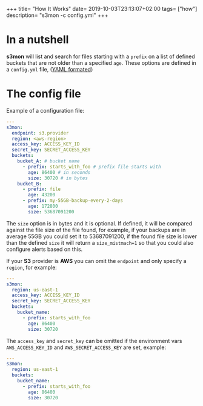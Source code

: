 +++
title= "How It Works"
date= 2019-10-03T23:13:07+02:00
tags= ["how"]
description= "s3mon -c config.yml"
+++

# In a nutshell

**s3mon** will list and search for files starting with a `prefix`
on a list of defined buckets that are not older than a specified
`age`. These options are defined in a `config.yml` file,
([YAML formated](https://en.wikipedia.org/wiki/YAML))


# The config file

Example of a configuration file:

```yaml
---
s3mon:
  endpoint: s3.provider
  region: <aws-region>
  access_key: ACCESS_KEY_ID
  secret_key: SECRET_ACCESS_KEY
  buckets:
    bucket_A: # bucket name
      - prefix: starts_with_foo # prefix file starts with
        age: 86400 # in seconds
        size: 30720 # in bytes
    bucket_B:
      - prefix: file
        age: 43200
      - prefix: my-55GB-backup-every-2-days
        age: 172800
        size: 53687091200

```

The `size` option is in bytes and it is optional. If defined, it will be
compared against the file size of the file found, for example, if your backups
are in average 55GB you could set it to 53687091200, if the found file size is
lower than the defined `size` it will return a `size_mistmach=1` so that you
could also configure alerts based on this.

If your **S3** provider is **AWS** you can omit the `endpoint` and only specify
a `region`, for example:

```yaml
---
s3mon:
  region: us-east-1
  access_key: ACCESS_KEY_ID
  secret_key: SECRET_ACCESS_KEY
  buckets:
    bucket_name:
      - prefix: starts_with_foo
        age: 86400
        size: 30720
```

The `access_key` and `secret_key` can be omitted if the environment vars
`AWS_ACCESS_KEY_ID` and `AWS_SECRET_ACCESS_KEY` are set, example:

```yaml
---
s3mon:
  region: us-east-1
  buckets:
    bucket_name:
      - prefix: starts_with_foo
        age: 86400
        size: 30720
```
